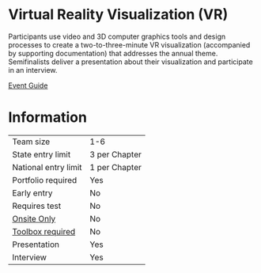 # Virtual Reality Visualization (VR)

Participants use video and 3D computer graphics tools and
design processes to create a two-to-three-minute VR visualization (accompanied by supporting documentation) that
addresses the annual theme. Semifinalists deliver a presentation about their visualization and participate in an interview.

[Event Guide](https://lwsd.sharepoint.com/:b:/r/sites/GR-JHS-TechnologyStudentAssociation-SCA/Shared%20Documents/23-24/Competition/Event%20Guides/HS%20-%20VR.pdf)

# Information

|                             |               |
| --------------------------- | ------------- |
| Team size                   | 1-6           |
| State entry limit           | 3 per Chapter |
| National entry limit        | 1 per Chapter |
| Portfolio required          | Yes           |
| Early entry                 | No            |
| Requires test               | No            |
| [Onsite Only](/#terms)      | No            |
| [Toolbox required](/#terms) | No            |
| Presentation                | Yes           |
| Interview                   | Yes           |
